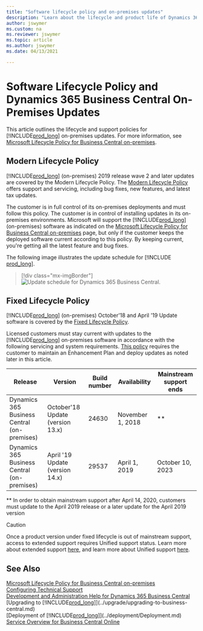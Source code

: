 ```yaml
---
title: "Software lifecycle policy and on-premises updates"
description: "Learn about the lifecycle and product life of Dynamics 365 Business Central versions for on-premises deployments."
author: jswymer
ms.custom: na
ms.reviewer: jswymer
ms.topic: article
ms.author: jswymer
ms.date: 04/13/2021

---
```


# Software Lifecycle Policy and Dynamics 365 Business Central On-Premises Updates

This article outlines the lifecycle and support policies for [!INCLUDE[prod_long](../developer/includes/prod_long.md)] on-premises updates. For more information, see [Microsoft Lifecycle Policy for Business Central on-premises](/lifecycle/products/dynamics-365-business-central-onpremises-modern-policy).  

## Modern Lifecycle Policy

[!INCLUDE[prod_long](../developer/includes/prod_long.md)] (on-premises) 2019 release wave 2 and later updates are covered by the Modern Lifecycle Policy. The [Modern Lifecycle Policy](/lifecycle/policies/modern) offers support and servicing, including bug fixes, new features, and latest tax updates.  

The customer is in full control of its on-premises deployments and must follow this policy. The customer is in control of installing updates in its on-premises environments. Microsoft will support the [!INCLUDE[prod_long](../developer/includes/prod_long.md)] (on-premises) software as indicated on the [Microsoft Lifecycle Policy for Business Central on-premises](/lifecycle/products/dynamics-365-business-central-onpremises-modern-policy) page, but only if the customer keeps the deployed software current according to this policy. By keeping current, you're getting all the latest feature and bug fixes.  

The following image illustrates the update schedule for [!INCLUDE [prod_long](../developer/includes/prod_long.md)].
> [!div class="mx-imgBorder"]
> ![Update schedule for Dynamics 365 Business Central.](../developer/media/terms/dynamics-365-business-central-modern-lifecycle-policy.png)

<!-- Critical fixes and non-critical updates are handled in the following way:

- **Critical fixes** – Critical fixes include security fixes and any fixes that are required to support reliability and availability. Critical fixes will be made available in the latest platform update version.

- **Non-critical updates** – Customers must update to the most current Dynamics 365 Business Central to deploy non-critical updates.-->

## Fixed Lifecycle Policy

[!INCLUDE[prod_long](../developer/includes/prod_long.md)] (on-premises) October'18 and April '19 Update software is covered by the [Fixed Lifecycle Policy](/lifecycle/policies/fixed).  

Licensed customers must stay current with updates to the [!INCLUDE[prod_long](../developer/includes/prod_long.md)] on-premises software in accordance with the following servicing and system requirements. [This policy](/lifecycle/products/dynamics-365-business-central-onpremises-fixed-policy) requires the customer to maintain an Enhancement Plan and deploy updates as noted later in this article.  

| Release | Version | Build number | Availability | Mainstream support ends |
|--|--|--|--|--|
| Dynamics 365 Business Central (on-premises) | October'18 Update (version 13.x) | 24630 | November 1, 2018 | \*\* |
| Dynamics 365 Business Central (on-premises) | April '19 Update (version 14.x) | 29537 | April 1, 2019 | October 10, 2023 |

\*\* In order to obtain mainstream support after April 14, 2020, customers must update to the April 2019 release or a later update for the April 2019 version  

> [!CAUTION]
> Once a product version under fixed lifecycle is out of mainstream support, access to extended support requires Unified support status. Learn more about extended support [here](/lifecycle/policies/fixed), and learn more about Unified support [here](https://www.microsoft.com/unifiedsupport/overview).

## See Also

[Microsoft Lifecycle Policy for Business Central on-premises](/lifecycle/products/dynamics-365-business-central-onpremises-modern-policy)  
[Configuring Technical Support](../technical-support.md)  
[Development and Administration Help for Dynamics 365 Business Central](../index.md)  
[Upgrading to [!INCLUDE[prod_long](../developer/includes/prod_long.md)]](../upgrade/upgrading-to-business-central.md)  
[Deployment of [!INCLUDE[prod_long](../developer/includes/prod_long.md)]](../deployment/Deployment.md)  
[Service Overview for Business Central Online](../service-overview.md)  
